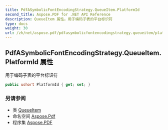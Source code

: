 ```yaml
---
title: PdfASymbolicFontEncodingStrategy.QueueItem.PlatformId
second_title: Aspose.PDF for .NET API Reference
description: QueueItem 属性。用于编码子表的平台标识符
type: docs
weight: 30
url: /zh/net/aspose.pdf/pdfasymbolicfontencodingstrategy.queueitem/platformid/
---
```

## PdfASymbolicFontEncodingStrategy.QueueItem.PlatformId 属性

用于编码子表的平台标识符

```csharp
public ushort PlatformId { get; set; }
```

### 另请参阅

* 类 [QueueItem](../)
* 命名空间 [Aspose.Pdf](../../../aspose.pdf/)
* 程序集 [Aspose.PDF](../../../)